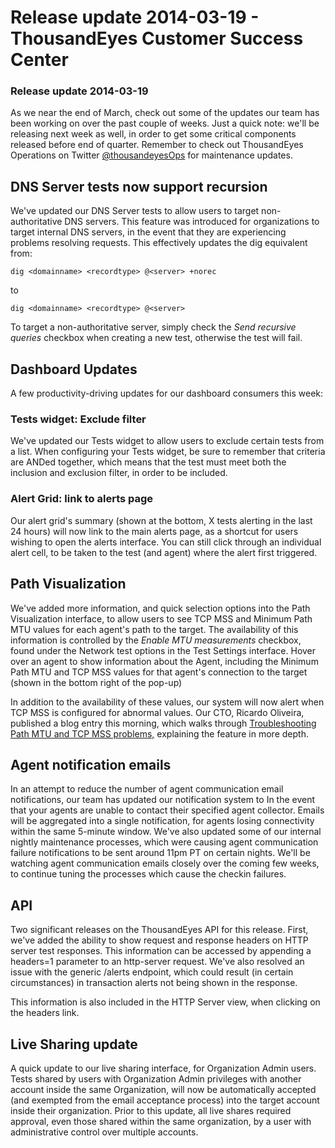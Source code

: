 # Release update 2014-03-19 - ThousandEyes Customer Success Center

### Release update 2014-03-19

As we near the end of March, check out some of the updates our team has been working on over the past couple of weeks.  Just a quick note: we'll be releasing next week as well, in order to get some critical components released before end of quarter.  Remember to check out ThousandEyes Operations on Twitter [@thousandeyesOps](http://www.twitter.com/thousandEyesOps) for maintenance updates.

## DNS Server tests now support recursion

We've updated our DNS Server tests to allow users to target non-authoritative DNS servers.  This feature was introduced for organizations to target internal DNS servers, in the event that they are experiencing problems resolving requests.  This effectively updates the dig equivalent from:

```text
dig <domainname> <recordtype> @<server> +norec
```

to 

```text
dig <domainname> <recordtype> @<server>
```

To target a non-authoritative server, simply check the _Send recursive queries_ checkbox when creating a new test, otherwise the test will fail.

## Dashboard Updates

A few productivity-driving updates for our dashboard consumers this week:

### Tests widget: Exclude filter

We've updated our Tests widget to allow users to exclude certain tests from a list.   When configuring your Tests widget, be sure to remember that criteria are ANDed together, which means that the test must meet both the inclusion and exclusion filter, in order to be included.

### Alert Grid: link to alerts page

Our alert grid's summary \(shown at the bottom, X tests alerting in the last 24 hours\) will now link to the main alerts page, as a shortcut for users wishing to open the alerts interface.  You can still click through an individual alert cell, to be taken to the test \(and agent\) where the alert first triggered.

## Path Visualization

We've added more information, and quick selection options into the Path Visualization interface, to allow users to see TCP MSS and Minimum Path MTU values for each agent's path to the target.  The availability of this information is controlled by the _Enable MTU measurements_ checkbox, found under the Network test options in the Test Settings interface.  Hover over an agent to show information about the Agent, including the Minimum Path MTU and TCP MSS values for that agent's connection to the target \(shown in the bottom right of the pop-up\)

In addition to the availability of these values, our system will now alert when TCP MSS is configured for abnormal values.  Our CTO, Ricardo Oliveira, published a blog entry this morning, which walks through [Troubleshooting Path MTU and TCP MSS problems,](http://blog.thousandeyes.com/troubleshooting-path-mtu-tcp-mss-problems/) explaining the feature in more depth.

## Agent notification emails

In an attempt to reduce the number of agent communication email notifications, our team has updated our notification system to In the event that your agents are unable to contact their specified agent collector.  Emails will be aggregated into a single notification, for agents losing connectivity within the same 5-minute window.  We've also updated some of our internal nightly maintenance processes, which were causing agent communication failure notifications to be sent around 11pm PT on certain nights.  We'll be watching agent communication emails closely over the coming few weeks, to continue tuning the processes which cause the checkin failures.

## API

Two significant releases on the ThousandEyes API for this release.  First, we've added the ability to show request and response headers on HTTP server test responses.  This information can be accessed by appending a headers=1 parameter to an http-server request.  We've also resolved an issue with the generic /alerts endpoint, which could result \(in certain circumstances\) in transaction alerts not being shown in the response.  

This information is also included in the HTTP Server view, when clicking on the headers link.

## Live Sharing update

A quick update to our live sharing interface, for Organization Admin users.  Tests shared by users with Organization Admin privileges with another account inside the same Organization, will now be automatically accepted \(and exempted from the email acceptance process\) into the target account inside their organization.  Prior to this update, all live shares required approval, even those shared within the same organization, by a user with administrative control over multiple accounts.

